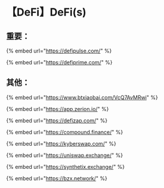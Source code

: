 # 【DeFi】DeFi\(s\)

## 重要：

{% embed url="https://defipulse.com/" %}

{% embed url="https://defiprime.com/" %}

## 其他：

{% embed url="https://www.btxiaobai.com/VcQ7AvMRwi" %}

{% embed url="https://app.zerion.io/" %}

{% embed url="https://defizap.com/" %}

{% embed url="https://compound.finance/" %}

{% embed url="https://kyberswap.com/" %}

{% embed url="https://uniswap.exchange/" %}

{% embed url="https://synthetix.exchange/" %}

{% embed url="https://bzx.network/" %}

